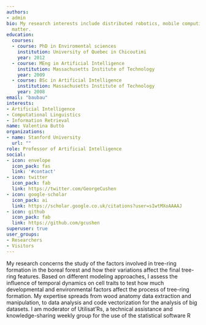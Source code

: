 ```yaml
---
authors:
- admin
bio: My research interests include distributed robotics, mobile computing and programmable
  matter.
education:
  courses:
  - course: PhD in Enviromental sciences 
    institution: University of Quebec in Chicoutimi 
    year: 2012
  - course: MEng in Artificial Intelligence
    institution: Massachusetts Institute of Technology
    year: 2009
  - course: BSc in Artificial Intelligence
    institution: Massachusetts Institute of Technology
    year: 2008
email: "baubau"
interests:
- Artificial Intelligence
- Computational Linguistics
- Information Retrieval
name: Valentina Buttò
organizations:
- name: Stanford University
  url: ""
role: Professor of Artificial Intelligence
social:
- icon: envelope
  icon_pack: fas
  link: '#contact'
- icon: twitter
  icon_pack: fab
  link: https://twitter.com/GeorgeCushen
- icon: google-scholar
  icon_pack: ai
  link: https://scholar.google.co.uk/citations?user=sIwtMXoAAAAJ
- icon: github
  icon_pack: fab
  link: https://github.com/gcushen
superuser: true
user_groups:
- Researchers
- Visitors
---
```


My research concerns the study of the factors involved in tree-ring formation in the boreal forest and how their variations affect the final tree-ring features. Based on different modeling approaches, I assess the influence of temporal dynamics on cell traits to test how much developmental and environmental factors affect the process of tree-ring formation. My expertise spreads from wood anatomy data extraction and manipulation, to data analysis and code vectorization for the analysis of big datasets. I am moderator of Utilisat’Rs, a technical assistance and knowledge-sharing weekly group for the use of the statistical software R
